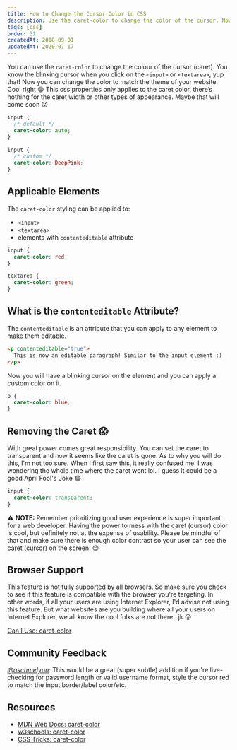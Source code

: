 ```yaml
---
title: How to Change the Cursor Color in CSS
description: Use the caret-color to change the color of the cursor. Now you can change the color to match the theme of your website.
tags: [css]
order: 31
createdAt: 2018-09-01
updatedAt: 2020-07-17
---
```


You can use the `caret-color` to change the colour of the cursor (caret). You know the blinking cursor when you click on the `<input>` or `<textarea>`, yup that! Now you can change the color to match the theme of your website. Cool right 😁 This css properties only applies to the caret color, there’s nothing for the caret width or other types of appearance. Maybe that will come soon 😜

```css
input {
  /* default */
  caret-color: auto;
}

input {
  /* custom */
  caret-color: DeepPink;
}
```

<markdown-toc></markdown-toc>

## Applicable Elements

The `caret-color` styling can be applied to:

- `<input>`
- `<textarea>`
- elements with `contenteditable` attribute

```css
input {
  caret-color: red;
}

textarea {
  caret-color: green;
}
```

## What is the `contenteditable` Attribute?

The `contenteditable` is an attribute that you can apply to any element to make them editable.

```html
<p contenteditable="true">
  This is now an editable paragraph! Similar to the input element :)
</p>
```

Now you will have a blinking cursor on the element and you can apply a custom color on it.

```css
p {
  caret-color: blue;
}
```

## Removing the Caret 😱

With great power comes great responsibility. You can set the caret to transparent and now it seems like the caret is gone. As to why you will do this, I'm not too sure. When I first saw this, it really confused me. I was wondering the whole time where the caret went lol. I guess it could be a good April Fool's Joke 😂

```css
input {
  caret-color: transparent;
}
```

⚠️ **NOTE:** Remember prioritizing good user experience is super important for a web developer. Having the power to mess with the caret (cursor) color is cool, but definitely not at the expense of usability. Please be mindful of that and make sure there is enough color contrast so your user can see the caret (cursor) on the screen. 😊

## Browser Support

This feature is not fully supported by all browsers. So make sure you check to see if this feature is compatible with the browser you're targeting. In other words, if all your users are using Internet Explorer, I'd advise not using this feature. But what websites are you building where all your users on Internet Explorer, we all know the cool folks are not there...jk 😜

[Can I Use: caret-color](https://caniuse.com/#search=caret-color)

## Community Feedback

_[@aschmelyun](https://twitter.com/aschmelyun/status/1076658692370718720):_ This would be a great (super subtle) addition if you're live-checking for password length or valid username format, style the cursor red to match the input border/label color/etc.

## Resources

- [MDN Web Docs: caret-color](https://developer.mozilla.org/en-US/docs/Web/CSS/caret-color)
- [w3schools: caret-color](https://www.w3schools.com/cssref/css3_pr_caret-color.asp)
- [CSS Tricks: caret-color](https://css-tricks.com/almanac/properties/c/caret-color/)
